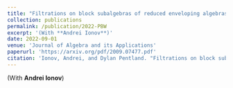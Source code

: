 ```yaml
---
title: "Filtrations on block subalgebras of reduced enveloping algebras"
collection: publications
permalink: /publication/2022-PBW
excerpt: '(With **Andrei Ionov**)'
date: 2022-09-01
venue: 'Journal of Algebra and its Applications'
paperurl: 'https://arxiv.org/pdf/2009.07477.pdf'
citation: 'Ionov, Andrei, and Dylan Pentland. "Filtrations on block subalgebras of reduced enveloping algebras." Journal of Algebra and Its Applications 21.12 (2022): 2350001.'
---
```

(With **Andrei Ionov**)